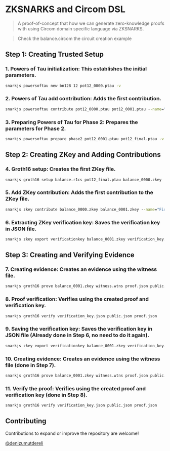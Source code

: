 
# ZKSNARKS and Circom DSL

> A proof-of-concept that how we can generate zero-knowledge proofs with using Circom domain specific language via ZKSNARKS. 

> Check the balance.circom the circuit creation example

## Step 1: Creating Trusted Setup

### 1. Powers of Tau initialization: This establishes the initial parameters.

```cmd	
snarkjs powersoftau new bn128 12 pot12_0000.ptau -v
```

### 2. Powers of Tau add contribution: Adds the first contribution.

```cmd	
snarkjs powersoftau contribute pot12_0000.ptau pot12_0001.ptau --name="First Contribution" -v
```

### 3. Preparing Powers of Tau for Phase 2: Prepares the parameters for Phase 2.

```cmd
snarkjs powersoftau prepare phase2 pot12_0001.ptau pot12_final.ptau -v
```

## Step 2: Creating ZKey and Adding Contributions

### 4. Groth16 setup: Creates the first ZKey file.

```cmd
snarkjs groth16 setup balance.r1cs pot12_final.ptau balance_0000.zkey
```
### 5. Add ZKey contribution: Adds the first contribution to the ZKey file.

```cmd
snarkjs zkey contribute balance_0000.zkey balance_0001.zkey --name="First Contribution" -v
```
### 6. Extracting ZKey verification key: Saves the verification key in JSON file.

```cmd
snarkjs zkey export verificationkey balance_0001.zkey verification_key.json
```
## Step 3: Creating and Verifying Evidence

### 7. Creating evidence: Creates an evidence using the witness file.

```cmd
snarkjs groth16 prove balance_0001.zkey witness.wtns proof.json public.json
```
### 8. Proof verification: Verifies using the created proof and verification key.

```cmd
snarkjs groth16 verify verification_key.json public.json proof.json
```
### 9. Saving the verification key: Saves the verification key in JSON file (Already done in Step 6, no need to do it again).

```cmd
snarkjs zkey export verificationkey balance_0001.zkey verification_key.json
```

### 10. Creating evidence: Creates an evidence using the witness file (done in Step 7).

```cmd
snarkjs groth16 prove balance_0001.zkey witness.wtns proof.json public.json
```
### 11. Verify the proof: Verifies using the created proof and verification key (done in Step 8).

```cmd
snarkjs groth16 verify verification_key.json public.json proof.json
```

## Contributing

Contributions to expand or improve the repository are welcome! 

[@denizumutdereli](https://www.linkedin.com/in/denizumutdereli)
```
